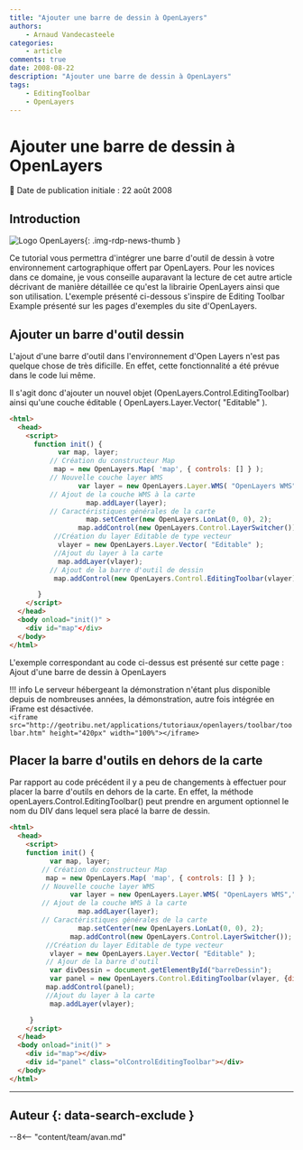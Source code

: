 ```yaml
---
title: "Ajouter une barre de dessin à OpenLayers"
authors:
    - Arnaud Vandecasteele
categories:
    - article
comments: true
date: 2008-08-22
description: "Ajouter une barre de dessin à OpenLayers"
tags:
    - EditingToolbar
    - OpenLayers
---
```


# Ajouter une barre de dessin à OpenLayers

:calendar: Date de publication initiale : 22 août 2008

## Introduction

![Logo OpenLayers](https://cdn.geotribu.fr/img/logos-icones/logiciels_librairies/openlayers.png){: .img-rdp-news-thumb }

Ce tutorial vous permettra d'intégrer une barre d'outil de dessin à votre environnement cartographique offert par OpenLayers. Pour les novices dans ce domaine, je vous conseille auparavant la lecture de cet autre article décrivant de manière détaillée ce qu'est la librairie OpenLayers ainsi que son utilisation. L'exemple présenté ci-dessous s'inspire de Editing Toolbar Example présenté sur les pages d'exemples du site d'OpenLayers.

## Ajouter un barre d'outil dessin

L'ajout d'une barre d'outil dans l'environnement d'Open Layers n'est pas quelque chose de très dificille. En effet, cette fonctionnalité a été prévue dans le code lui même.

Il s'agit donc d'ajouter un nouvel objet (OpenLayers.Control.EditingToolbar) ainsi qu'une couche éditable ( OpenLayers.Layer.Vector( "Editable" ).

```html
<html>
  <head>
    <script>
      function init() {
            var map, layer;
          // Création du constructeur Map
           map = new OpenLayers.Map( 'map', { controls: [] } );
          // Nouvelle couche layer WMS
                 var layer = new OpenLayers.Layer.WMS( "OpenLayers WMS","http://labs.metacarta.com/wms/vmap0?", {layers: 'basic'});
          // Ajout de la couche WMS à la carte
                   map.addLayer(layer);
          // Caractéristiques générales de la carte
                   map.setCenter(new OpenLayers.LonLat(0, 0), 2);
                 map.addControl(new OpenLayers.Control.LayerSwitcher());
           //Création du layer Editable de type vecteur
            vlayer = new OpenLayers.Layer.Vector( "Editable" );
           //Ajout du layer à la carte
            map.addLayer(vlayer);
          // Ajout de la barre d'outil de dessin
           map.addControl(new OpenLayers.Control.EditingToolbar(vlayer));

       }
    </script>
  </head>
  <body onload="init()" >
    <div id="map"</div>
  </body>
</html>
```

L'exemple correspondant au code ci-dessus est présenté sur cette page : Ajout d'une barre de dessin à OpenLayers

!!! info
    Le serveur hébergeant la démonstration n'étant plus disponible depuis de nombreuses années, la démonstration, autre fois intégrée en iFrame est désactivée.  
    `<iframe src="http://geotribu.net/applications/tutoriaux/openlayers/toolbar/toolbar.htm" height="420px" width="100%"></iframe>`

## Placer la barre d'outils en dehors de la carte

Par rapport au code précédent il y a peu de changements à effectuer pour placer la barre d'outils en dehors de la carte. En effet, la méthode openLayers.Control.EditingToolbar() peut prendre en argument optionnel le nom du DIV dans lequel sera placé la barre de dessin.

```html
<html>
  <head>
    <script>
    function init() {
          var map, layer;
        // Création du constructeur Map
         map = new OpenLayers.Map( 'map', { controls: [] } );
        // Nouvelle couche layer WMS
               var layer = new OpenLayers.Layer.WMS( "OpenLayers WMS","http://labs.metacarta.com/wms/vmap0?", {layers: 'basic'});
        // Ajout de la couche WMS à la carte
                 map.addLayer(layer);
        // Caractéristiques générales de la carte
                 map.setCenter(new OpenLayers.LonLat(0, 0), 2);
               map.addControl(new OpenLayers.Control.LayerSwitcher());
         //Création du layer Editable de type vecteur
          vlayer = new OpenLayers.Layer.Vector( "Editable" );
         // Ajour de la barre d'outil
          var divDessin = document.getElementById("barreDessin");
          var panel = new OpenLayers.Control.EditingToolbar(vlayer, {div: divDessin});  
         map.addControl(panel);
         //Ajout du layer à la carte
          map.addLayer(vlayer);

     }
    </script>
  </head>
  <body onload="init()" >
    <div id="map"></div>
    <div id="panel" class="olControlEditingToolbar"></div>
  </body>
</html>
```

----

## Auteur {: data-search-exclude }

--8<-- "content/team/avan.md"
